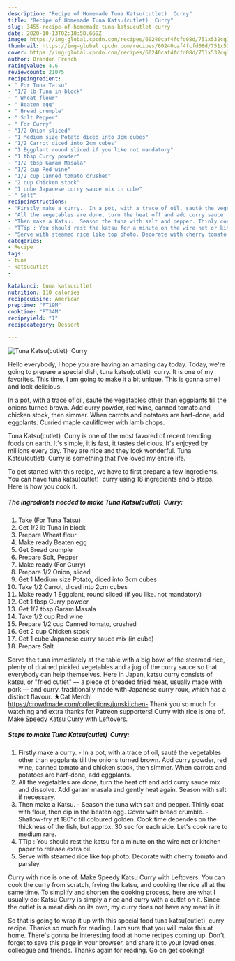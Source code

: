 ```yaml
---
description: "Recipe of Homemade Tuna Katsu(cutlet)  Curry"
title: "Recipe of Homemade Tuna Katsu(cutlet)  Curry"
slug: 3455-recipe-of-homemade-tuna-katsucutlet-curry
date: 2020-10-13T02:18:58.669Z
image: https://img-global.cpcdn.com/recipes/60240caf4fcfd08d/751x532cq70/tuna-katsucutlet-curry-recipe-main-photo.jpg
thumbnail: https://img-global.cpcdn.com/recipes/60240caf4fcfd08d/751x532cq70/tuna-katsucutlet-curry-recipe-main-photo.jpg
cover: https://img-global.cpcdn.com/recipes/60240caf4fcfd08d/751x532cq70/tuna-katsucutlet-curry-recipe-main-photo.jpg
author: Brandon French
ratingvalue: 4.6
reviewcount: 21075
recipeingredient:
- " For Tuna Tatsu"
- "1/2 lb Tuna in block"
- " Wheat flour"
- " Beaten egg"
- " Bread crumple"
- " Solt Pepper"
- " For Curry"
- "1/2 Onion sliced"
- "1 Medium size Potato diced into 3cm cubes"
- "1/2 Carrot diced into 2cm cubes"
- "1 Eggplant round sliced if you like not mandatory"
- "1 tbsp Curry powder"
- "1/2 tbsp Garam Masala"
- "1/2 cup Red wine"
- "1/2 cup Canned tomato crushed"
- "2 cup Chicken stock"
- "1 cube Japanese curry sauce mix in cube"
- " Salt"
recipeinstructions:
- "Firstly make a curry.  In a pot, with a trace of oil, sauté the vegetables other than eggplants till the onions turned brown. Add curry powder, red wine, canned tomato and chicken stock, then simmer. When carrots and potatoes are harf-done, add eggplants."
- "All the vegetables are done, turn the heat off and add curry sauce mix and dissolve. Add garam masala and gently heat again. Season with salt if necessary."
- "Then make a Katsu.  Season the tuna with salt and pepper. Thinly coat with flour, then dip in the beaten egg. Cover with bread crumble.  Shallow-fry at 180°c till coloured golden. Cook time dependes on the thickness of the fish, but approx. 30 sec for each side. Let&#39;s cook rare to medium rare."
- "TTip : You should rest the katsu for a minute on the wire net or kitchen paper to release extra oil."
- "Serve with steamed rice like top photo. Decorate with cherry tomato and parsley."
categories:
- Recipe
tags:
- tuna
- katsucutlet
- 

katakunci: tuna katsucutlet  
nutrition: 110 calories
recipecuisine: American
preptime: "PT19M"
cooktime: "PT34M"
recipeyield: "1"
recipecategory: Dessert

---
```



![Tuna Katsu(cutlet)  Curry](https://img-global.cpcdn.com/recipes/60240caf4fcfd08d/751x532cq70/tuna-katsucutlet-curry-recipe-main-photo.jpg)

Hello everybody, I hope you are having an amazing day today. Today, we're going to prepare a special dish, tuna katsu(cutlet)  curry. It is one of my favorites. This time, I am going to make it a bit unique. This is gonna smell and look delicious.

In a pot, with a trace of oil, sauté the vegetables other than eggplants till the onions turned brown. Add curry powder, red wine, canned tomato and chicken stock, then simmer. When carrots and potatoes are harf-done, add eggplants. Curried maple cauliflower with lamb chops.

Tuna Katsu(cutlet)  Curry is one of the most favored of recent trending foods on earth. It's simple, it is fast, it tastes delicious. It's enjoyed by millions every day. They are nice and they look wonderful. Tuna Katsu(cutlet)  Curry is something that I've loved my entire life.


To get started with this recipe, we have to first prepare a few ingredients. You can have tuna katsu(cutlet)  curry using 18 ingredients and 5 steps. Here is how you cook it.

<!--inarticleads1-->

##### The ingredients needed to make Tuna Katsu(cutlet)  Curry:

1. Take  (For Tuna Tatsu)
1. Get 1/2 lb Tuna in block
1. Prepare  Wheat flour
1. Make ready  Beaten egg
1. Get  Bread crumple
1. Prepare  Solt, Pepper
1. Make ready  (For Curry)
1. Prepare 1/2 Onion, sliced
1. Get 1 Medium size Potato, diced into 3cm cubes
1. Take 1/2 Carrot, diced into 2cm cubes
1. Make ready 1 Eggplant, round sliced (if you like. not mandatory)
1. Get 1 tbsp Curry powder
1. Get 1/2 tbsp Garam Masala
1. Take 1/2 cup Red wine
1. Prepare 1/2 cup Canned tomato, crushed
1. Get 2 cup Chicken stock
1. Get 1 cube Japanese curry sauce mix (in cube)
1. Prepare  Salt


Serve the tuna immediately at the table with a big bowl of the steamed rice, plenty of drained pickled vegetables and a jug of the curry sauce so that everybody can help themselves. Here in Japan, katsu curry consists of katsu, or &#34;fried cutlet&#34; — a piece of breaded fried meat, usually made with pork — and curry, traditionally made with Japanese curry roux, which has a distinct flavour. ★Cat Merch! https://crowdmade.com/collections/junskitchen- Thank you so much for watching and extra thanks for Patreon supporters! Curry with rice is one of. Make Speedy Katsu Curry with Leftovers. 

<!--inarticleads2-->

##### Steps to make Tuna Katsu(cutlet)  Curry:

1. Firstly make a curry.  - In a pot, with a trace of oil, sauté the vegetables other than eggplants till the onions turned brown. Add curry powder, red wine, canned tomato and chicken stock, then simmer. When carrots and potatoes are harf-done, add eggplants.
1. All the vegetables are done, turn the heat off and add curry sauce mix and dissolve. Add garam masala and gently heat again. Season with salt if necessary.
1. Then make a Katsu.  - Season the tuna with salt and pepper. Thinly coat with flour, then dip in the beaten egg. Cover with bread crumble.  - Shallow-fry at 180°c till coloured golden. Cook time dependes on the thickness of the fish, but approx. 30 sec for each side. Let&#39;s cook rare to medium rare.
1. TTip : You should rest the katsu for a minute on the wire net or kitchen paper to release extra oil.
1. Serve with steamed rice like top photo. Decorate with cherry tomato and parsley.


Curry with rice is one of. Make Speedy Katsu Curry with Leftovers. You can cook the curry from scratch, frying the katsu, and cooking the rice all at the same time. To simplify and shorten the cooking process, here are what I usually do: Katsu Curry is simply a rice and curry with a cutlet on it. Since the cutlet is a meat dish on its own, my curry does not have any meat in it. 

So that is going to wrap it up with this special food tuna katsu(cutlet)  curry recipe. Thanks so much for reading. I am sure that you will make this at home. There's gonna be interesting food at home recipes coming up. Don't forget to save this page in your browser, and share it to your loved ones, colleague and friends. Thanks again for reading. Go on get cooking!

